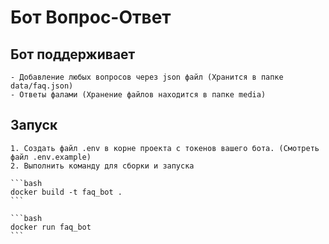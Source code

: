# Бот Вопрос-Ответ

## Бот поддерживает
    - Добавление любых вопросов через json файл (Хранится в папке data/faq.json)
    - Ответы фалами (Хранение файлов находится в папке media)
    
## Запуск
    1. Создать файл .env в корне проекта с токенов вашего бота. (Смотреть файл .env.example)
    2. Выполнить команду для сборки и запуска 

    ```bash
    docker build -t faq_bot . 
    ```

    ```bash
    docker run faq_bot
    ```